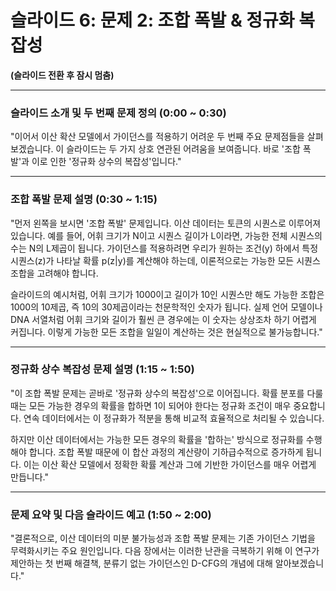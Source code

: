 # 슬라이드 6: 문제 2: 조합 폭발 & 정규화 복잡성

**(슬라이드 전환 후 잠시 멈춤)**

---

### **슬라이드 소개 및 두 번째 문제 정의 (0:00 ~ 0:30)**

"이어서 이산 확산 모델에서 가이던스를 적용하기 어려운 두 번째 주요 문제점들을 살펴보겠습니다. 이 슬라이드는 두 가지 상호 연관된 어려움을 보여줍니다. 바로 '조합 폭발'과 이로 인한 '정규화 상수의 복잡성'입니다."

---

### **조합 폭발 문제 설명 (0:30 ~ 1:15)**

"먼저 왼쪽을 보시면 '조합 폭발' 문제입니다. 이산 데이터는 토큰의 시퀀스로 이루어져 있습니다. 예를 들어, 어휘 크기가 N이고 시퀀스 길이가 L이라면, 가능한 전체 시퀀스의 수는 N의 L제곱이 됩니다. 가이던스를 적용하려면 우리가 원하는 조건(y) 하에서 특정 시퀀스(z)가 나타날 확률 p(z|y)를 계산해야 하는데, 이론적으로는 가능한 모든 시퀀스 조합을 고려해야 합니다.

슬라이드의 예시처럼, 어휘 크기가 1000이고 길이가 10인 시퀀스만 해도 가능한 조합은 1000의 10제곱, 즉 10의 30제곱이라는 천문학적인 숫자가 됩니다. 실제 언어 모델이나 DNA 서열처럼 어휘 크기와 길이가 훨씬 큰 경우에는 이 숫자는 상상조차 하기 어렵게 커집니다. 이렇게 가능한 모든 조합을 일일이 계산하는 것은 현실적으로 불가능합니다."

---

### **정규화 상수 복잡성 문제 설명 (1:15 ~ 1:50)**

"이 조합 폭발 문제는 곧바로 '정규화 상수의 복잡성'으로 이어집니다. 확률 분포를 다룰 때는 모든 가능한 경우의 확률을 합하면 1이 되어야 한다는 정규화 조건이 매우 중요합니다. 연속 데이터에서는 이 정규화가 적분을 통해 비교적 효율적으로 처리될 수 있습니다.

하지만 이산 데이터에서는 가능한 모든 경우의 확률을 '합하는' 방식으로 정규화를 수행해야 합니다. 조합 폭발 때문에 이 합산 과정의 계산량이 기하급수적으로 증가하게 됩니다. 이는 이산 확산 모델에서 정확한 확률 계산과 그에 기반한 가이던스를 매우 어렵게 만듭니다."

---

### **문제 요약 및 다음 슬라이드 예고 (1:50 ~ 2:00)**

"결론적으로, 이산 데이터의 미분 불가능성과 조합 폭발 문제는 기존 가이던스 기법을 무력화시키는 주요 원인입니다. 다음 장에서는 이러한 난관을 극복하기 위해 이 연구가 제안하는 첫 번째 해결책, 분류기 없는 가이던스인 D-CFG의 개념에 대해 알아보겠습니다."
